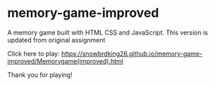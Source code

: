 # memory-game-improved

A memory game built with HTML CSS and JavaScript. This version is updated from original assignment

Click here to play:
https://snowbrdking26.github.io/memory-game-improved/Memorygame(improved).html

Thank you for playing!


